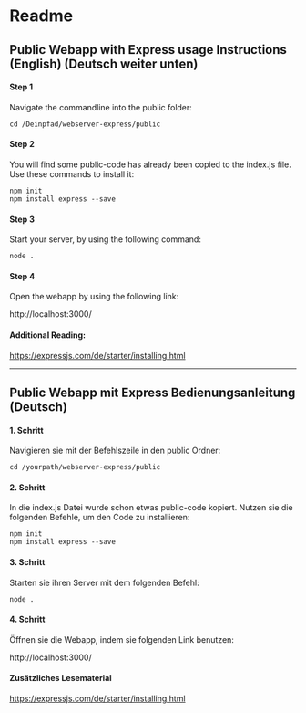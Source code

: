 # Readme

## Public Webapp with Express usage Instructions (English) (Deutsch weiter unten)

#### Step 1

Navigate the commandline into the public folder:

    cd /Deinpfad/webserver-express/public

#### Step 2

You will find some public-code has already been copied to the index.js file. Use these commands to install it:

    npm init  
    npm install express --save

#### Step 3

Start your server, by using the following command:

    node .

#### Step 4

Open the webapp by using the following link:

http://localhost:3000/

#### Additional Reading:

https://expressjs.com/de/starter/installing.html



---


## Public Webapp mit Express Bedienungsanleitung (Deutsch)

#### 1. Schritt

Navigieren sie mit der Befehlszeile in den public Ordner:

    cd /yourpath/webserver-express/public

#### 2. Schritt

In die index.js Datei wurde schon etwas public-code kopiert. Nutzen sie die folgenden Befehle, um den Code zu installieren:

    npm init  
    npm install express --save


#### 3. Schritt

Starten sie ihren Server mit dem folgenden Befehl:

    node .


#### 4. Schritt

Öffnen sie die Webapp, indem sie folgenden Link benutzen:

http://localhost:3000/

#### Zusätzliches Lesematerial

https://expressjs.com/de/starter/installing.html
